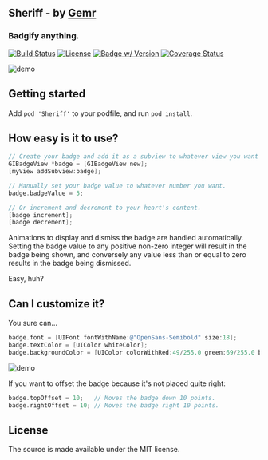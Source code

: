 
## Sheriff - by [Gemr](http://www.gemr.com?utm_source=github&utm_medium=open_source&utm_campaign=sheriff)

### Badgify anything.
[![Build Status](https://travis-ci.org/gemr/Sheriff.svg)](https://travis-ci.org/gemr/Sheriff)
[![License](https://img.shields.io/cocoapods/l/Sheriff.svg)](http://doge.mit-license.org) [![Badge w/ Version](https://img.shields.io/cocoapods/v/Sheriff.svg)](https://img.shields.io/cocoapods/v/Sheriff.svg) [![Coverage Status](https://coveralls.io/repos/gemr/Sheriff/badge.svg?branch=master)](https://coveralls.io/r/gemr/Sheriff?branch=master)


![demo](Screenshots/demo.gif)

## Getting started

Add `pod 'Sheriff'` to your podfile, and run `pod install`.

## How easy is it to use?

```objective-c
// Create your badge and add it as a subview to whatever view you want to badgify.
GIBadgeView *badge = [GIBadgeView new];
[myView addSubview:badge];

// Manually set your badge value to whatever number you want.
badge.badgeValue = 5;

// Or increment and decrement to your heart's content.
[badge increment];
[badge decrement];
```

Animations to display and dismiss the badge are handled automatically. Setting the badge value to any positive non-zero integer will result in the badge being shown, and conversely any value less than or equal to zero results in the badge being dismissed.

Easy, huh?

## Can I customize it?

You sure can...

```objective-c
badge.font = [UIFont fontWithName:@"OpenSans-Semibold" size:18];
badge.textColor = [UIColor whiteColor];
badge.backgroundColor = [UIColor colorWithRed:49/255.0 green:69/255.0 blue:122/255.0 alpha:1.0];
```

![demo](Screenshots/demo1.gif)

If you want to offset the badge because it's not placed quite right:

```objective-c
badge.topOffset = 10;   // Moves the badge down 10 points.
badge.rightOffset = 10; // Moves the badge right 10 points.
```

## License

The source is made available under the MIT license.
